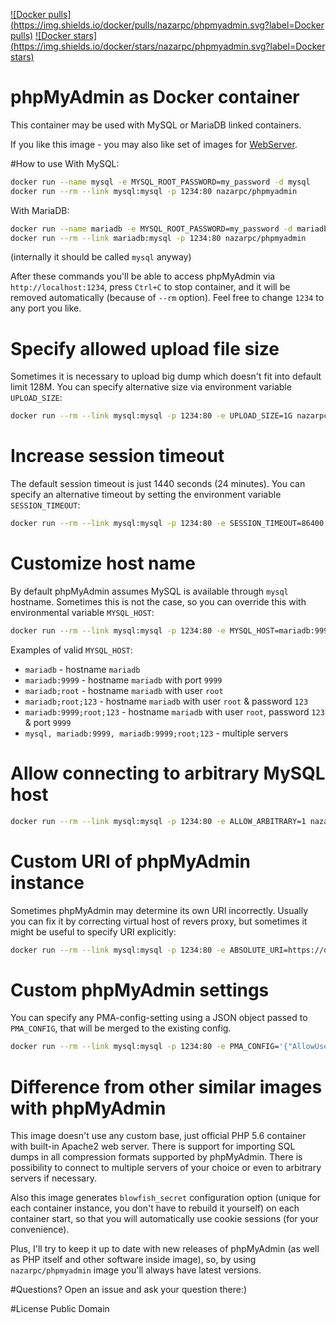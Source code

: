 [![Docker pulls](https://img.shields.io/docker/pulls/nazarpc/phpmyadmin.svg?label=Docker pulls)](https://registry.hub.docker.com/u/nazarpc/phpmyadmin/)
[![Docker stars](https://img.shields.io/docker/stars/nazarpc/phpmyadmin.svg?label=Docker stars)](https://registry.hub.docker.com/u/nazarpc/phpmyadmin/)

# phpMyAdmin as Docker container
This container may be used with MySQL or MariaDB linked containers.

If you like this image - you may also like set of images for [WebServer](https://github.com/nazar-pc/docker-webserver).

#How to use
With MySQL:
```bash
docker run --name mysql -e MYSQL_ROOT_PASSWORD=my_password -d mysql
docker run --rm --link mysql:mysql -p 1234:80 nazarpc/phpmyadmin
```

With MariaDB:
```bash
docker run --name mariadb -e MYSQL_ROOT_PASSWORD=my_password -d mariadb
docker run --rm --link mariadb:mysql -p 1234:80 nazarpc/phpmyadmin
```
(internally it should be called `mysql` anyway)

After these commands you'll be able to access phpMyAdmin via `http://localhost:1234`, press `Ctrl+C` to stop container, and it will be removed automatically (because of `--rm` option). Feel free to change `1234` to any port you like.

# Specify allowed upload file size
Sometimes it is necessary to upload big dump which doesn't fit into default limit 128M. You can specify alternative size via environment variable `UPLOAD_SIZE`:
```bash
docker run --rm --link mysql:mysql -p 1234:80 -e UPLOAD_SIZE=1G nazarpc/phpmyadmin
```

# Increase session timeout
The default session timeout is just 1440 seconds (24 minutes). You can specify an alternative timeout by setting the environment variable `SESSION_TIMEOUT`:
```bash
docker run --rm --link mysql:mysql -p 1234:80 -e SESSION_TIMEOUT=86400 nazarpc/phpmyadmin
```

# Customize host name
By default phpMyAdmin assumes MySQL is available through `mysql` hostname. Sometimes this is not the case, so you can override this with environmental variable `MYSQL_HOST`:
```bash
docker run --rm --link mysql:mysql -p 1234:80 -e MYSQL_HOST=mariadb:9999 nazarpc/phpmyadmin
```
Examples of valid `MYSQL_HOST`:
* `mariadb` - hostname `mariadb`
* `mariadb:9999` - hostname `mariadb` with port `9999`
* `mariadb;root` - hostname `mariadb` with user `root`
* `mariadb;root;123` - hostname `mariadb` with user `root` & password `123`
* `mariadb:9999;root;123` - hostname `mariadb` with user `root`, password `123` & port `9999`
* `mysql, mariadb:9999, mariadb:9999;root;123` - multiple servers

# Allow connecting to arbitrary MySQL host
```bash
docker run --rm --link mysql:mysql -p 1234:80 -e ALLOW_ARBITRARY=1 nazarpc/phpmyadmin
```

# Custom URI of phpMyAdmin instance
Sometimes phpMyAdmin may determine its own URI incorrectly. Usually you can fix it by correcting virtual host of revers proxy,  but sometimes it might be useful to specify URI explicitly:
```bash
docker run --rm --link mysql:mysql -p 1234:80 -e ABSOLUTE_URI=https://domain.tld/phpmyadmin nazarpc/phpmyadmin
```

# Custom phpMyAdmin settings
You can specify any PMA-config-setting using a JSON object passed to `PMA_CONFIG`, that will be merged to the existing config.
```bash
docker run --rm --link mysql:mysql -p 1234:80 -e PMA_CONFIG='{"AllowUserDropDatabase": true,"MaxTableList": 450, "NavigationTreeTableSeparator": "_"}' nazarpc/phpmyadmin
```

# Difference from other similar images with phpMyAdmin
This image doesn't use any custom base, just official PHP 5.6 container with built-in Apache2 web server.
There is support for importing SQL dumps in all compression formats supported by phpMyAdmin.
There is possibility to connect to multiple servers of your choice or even to arbitrary servers if necessary.

Also this image generates `blowfish_secret` configuration option (unique for each container instance, you don't have to rebuild it yourself) on each container start, so that you will automatically use cookie sessions (for your convenience).

Plus, I'll try to keep it up to date with new releases of phpMyAdmin (as well as PHP itself and other software inside image), so, by using `nazarpc/phpmyadmin` image you'll always have latest versions.

#Questions?
Open an issue and ask your question there:)

#License
Public Domain
